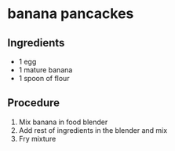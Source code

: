 # banana pancackes

## Ingredients

* 1 egg
* 1 mature banana
* 1 spoon of flour

## Procedure

1. Mix banana in food blender
2. Add rest of ingredients in the blender and mix
3. Fry mixture
